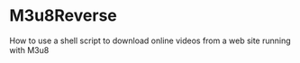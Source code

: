 M3u8Reverse
===========

How to use a shell script to download online videos from a web site running with M3u8 
